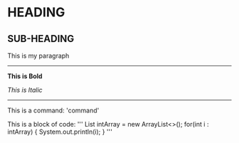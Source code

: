 HEADING
===

SUB-HEADING
---

This is my paragraph

---

**This is Bold**

*This is Italic*

---

This is a command: 'command'

This is a block of code: 
'''
List<Integer> intArray = new ArrayList<>();
for(int i : intArray) {
  System.out.println(i);
}
'''
